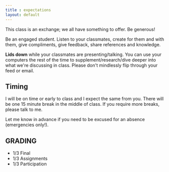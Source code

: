 ```yaml
---
title : expectations
layout: default
---
```


This class is an exchange; we all have something to offer. Be generous!

Be an engaged student. Listen to your classmates, create for them and with them, give compliments, give feedback, share references and knowledge. 

**Lids down** while your classmates are presenting/talking. You can use your computers the rest of the time to supplement/research/dive deeper into what we're discussing in class. Please don't mindlessly flip through your feed or email. 

## Timing

I will be on time or early to class and I expect the same from you. There will be one 15 minute break in the middle of class. If you require more breaks, please talk to me.

Let me know in advance if you need to be excused for an absence (emergencies only!).


## GRADING

* 1/3 Final
* 1/3 Assignments 
* 1/3 Participation